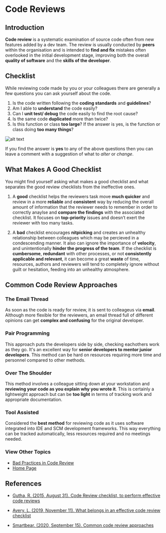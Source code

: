 # Code Reviews #
## Introduction ## 

**Code review** is a systematic examination of source code often from new features added by a dev team. The review is usually conducted by **peers** within the organisation and is intended to **find and fix** mistakes often overlooked in the initial development stage, improving both the overall **quality of software** and the **skills of the developer**.

## Checklist ##
While reviewing code made by you or your colleagues there are generally a few questions you can ask yourself about the code.

1. Is the code written following the **coding standards** and **guidelines**?
2. Am I able to **understand** the code easily?
3. Can I **unit test/ debug** the code easily to find the root cause?
4. Is the same code **duplicated** more than twice?
5. Is this function or class **too large**? If the answer is yes, is the function or class doing **too many things**?

![alt text](https://i0.wp.com/d331tpl5vusgqa.cloudfront.net/wp-content/uploads/2015/08/Experienced-Code-Reviewer.png?ssl=1 "An example of that need to be asked.")

If you find the answer is **yes** to any of the above questions then you can leave a comment with a suggestion of what to *alter* or *change*.

## What Makes A Good Checklist ##
You might find yourself asking what makes a good checklist and what separates the good review checklists from the ineffective ones.

1. A **good** checklist helps the reviewers task move **much quicker** and review in a more **reliable** and **consistent** way by reducing the overall amount of information that the reviewer needs to remember in order to correctly anaylse and **compare the findings** with the associated checklist. It focuses on **top-priority** issues and doesn’t exert the reviewer with too many tasks.

2. A **bad** checklist encourages **nitpicking** and creates an unhealthy relationship between colleagues which may be percieved in a condescending manner. It also can ignore the importance of **velocity**, and unintentionally **hinder the progress of the team**. If the checklist is **cumbersome**, **redundant** with other processes, or not **consistently applicable and relevant**, it can become a great **waste** of time, resources, authors and reviewers will tend to completely ignore without guilt or hesitation, feeding into an unhealthy atmosphere.

## Common Code Review Approaches ##

### The Email Thread ### 
As soon as the code is ready for review, it is sent to colleageus via **email**. Although more flexible for the reviewers, an email thread full of different opinions can get **complex and confusing** for the original developer.

### Pair Programming ###
This approach puts the developers side by side, checking eachothers work as they go. It's an excellent way for **senior developers to mentor junior developers**. This method can be hard on resources requiring more time and personnel compared to other methods.

### Over The Shoulder ###
This method involves a colleague sitting down at your workstation and **reviewing your code as you explain why you wrote it**. This is certainly a lightweight approach but can be **too light** in terms of tracking work and appropriate documentation.

### Tool Assisted ###
Considered the **best method** for reviewing code as it uses software integrated into IDE and SCM development frameworks. This way everything can be tracked automatically, less resources required and no meetings needed.

### View Other Topics ###
* [Bad Practices in Code Review](/CodeReview/code-review-bad-practices.md)
* [Home Page](../README.md)




## References ## 
* [Gutha, R. (2015, August 31). Code Review checklist, to perform effective code reviews](https://www.evoketechnologies.com/blog/code-review-checklist-perform-effective-code-reviews/)

* [Avery, L. (2019, November 11). What belongs in an effective code review checklist](https://www.pullrequest.com/blog/what-belongs-in-an-effective-code-review-checklist/)

* [Smartbear. (2020, September 15). Common code review approaches](https://smartbear.com/learn/code-review/what-is-code-review/)







